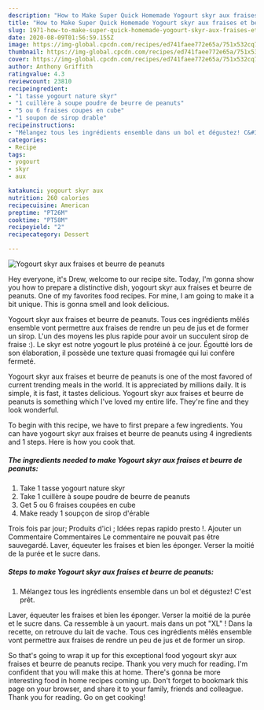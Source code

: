```yaml
---
description: "How to Make Super Quick Homemade Yogourt skyr aux fraises et beurre de peanuts"
title: "How to Make Super Quick Homemade Yogourt skyr aux fraises et beurre de peanuts"
slug: 1971-how-to-make-super-quick-homemade-yogourt-skyr-aux-fraises-et-beurre-de-peanuts
date: 2020-08-09T01:56:59.155Z
image: https://img-global.cpcdn.com/recipes/ed741faee772e65a/751x532cq70/yogourt-skyr-aux-fraises-et-beurre-de-peanuts-photo-principale-de-la-recette.jpg
thumbnail: https://img-global.cpcdn.com/recipes/ed741faee772e65a/751x532cq70/yogourt-skyr-aux-fraises-et-beurre-de-peanuts-photo-principale-de-la-recette.jpg
cover: https://img-global.cpcdn.com/recipes/ed741faee772e65a/751x532cq70/yogourt-skyr-aux-fraises-et-beurre-de-peanuts-photo-principale-de-la-recette.jpg
author: Anthony Griffith
ratingvalue: 4.3
reviewcount: 23810
recipeingredient:
- "1 tasse yogourt nature skyr"
- "1 cuillère à soupe poudre de beurre de peanuts"
- "5 ou 6 fraises coupes en cube"
- "1 soupon de sirop drable"
recipeinstructions:
- "Mélangez tous les ingrédients ensemble dans un bol et dégustez! C&#39;est prêt."
categories:
- Recipe
tags:
- yogourt
- skyr
- aux

katakunci: yogourt skyr aux 
nutrition: 260 calories
recipecuisine: American
preptime: "PT26M"
cooktime: "PT58M"
recipeyield: "2"
recipecategory: Dessert

---
```



![Yogourt skyr aux fraises et beurre de peanuts](https://img-global.cpcdn.com/recipes/ed741faee772e65a/751x532cq70/yogourt-skyr-aux-fraises-et-beurre-de-peanuts-photo-principale-de-la-recette.jpg)

Hey everyone, it's Drew, welcome to our recipe site. Today, I'm gonna show you how to prepare a distinctive dish, yogourt skyr aux fraises et beurre de peanuts. One of my favorites food recipes. For mine, I am going to make it a bit unique. This is gonna smell and look delicious.

Yogourt skyr aux fraises et beurre de peanuts. Tous ces ingrédients mêlés ensemble vont permettre aux fraises de rendre un peu de jus et de former un sirop. L&#39;un des moyens les plus rapide pour avoir un succulent sirop de fraise :). Le skyr est notre yogourt le plus protéiné à ce jour. Égoutté lors de son élaboration, il possède une texture quasi fromagée qui lui confère fermeté.

Yogourt skyr aux fraises et beurre de peanuts is one of the most favored of current trending meals in the world. It is appreciated by millions daily. It is simple, it is fast, it tastes delicious. Yogourt skyr aux fraises et beurre de peanuts is something which I've loved my entire life. They're fine and they look wonderful.


To begin with this recipe, we have to first prepare a few ingredients. You can have yogourt skyr aux fraises et beurre de peanuts using 4 ingredients and 1 steps. Here is how you cook that.

<!--inarticleads1-->

##### The ingredients needed to make Yogourt skyr aux fraises et beurre de peanuts:

1. Take 1 tasse yogourt nature skyr
1. Take 1 cuillère à soupe poudre de beurre de peanuts
1. Get 5 ou 6 fraises coupées en cube
1. Make ready 1 soupçon de sirop d&#39;érable


Trois fois par jour; Produits d&#39;ici ; Idées repas rapido presto !. Ajouter un Commentaire Commentaires Le commentaire ne pouvait pas être sauvegardé. Laver, équeuter les fraises et bien les éponger. Verser la moitié de la purée et le sucre dans. 

<!--inarticleads2-->

##### Steps to make Yogourt skyr aux fraises et beurre de peanuts:

1. Mélangez tous les ingrédients ensemble dans un bol et dégustez! C&#39;est prêt.


Laver, équeuter les fraises et bien les éponger. Verser la moitié de la purée et le sucre dans. Ca ressemble à un yaourt. mais dans un pot &#34;XL&#34; ! Dans la recette, on retrouve du lait de vache. Tous ces ingrédients mêlés ensemble vont permettre aux fraises de rendre un peu de jus et de former un sirop. 

So that's going to wrap it up for this exceptional food yogourt skyr aux fraises et beurre de peanuts recipe. Thank you very much for reading. I'm confident that you will make this at home. There's gonna be more interesting food in home recipes coming up. Don't forget to bookmark this page on your browser, and share it to your family, friends and colleague. Thank you for reading. Go on get cooking!
